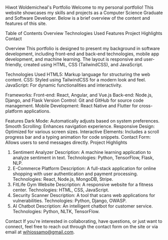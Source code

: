Hiwot Woldemicheal's Portfolio
Welcome to my personal portfolio! This website showcases my skills and projects as a Computer Science Graduate and Software Developer. Below is a brief overview of the content and features of this site.

Table of Contents
Overview
Technologies Used
Features
Project Highlights
Contact

Overview
This portfolio is designed to present my background in software development, including front-end and back-end technologies, mobile app development, and machine learning. The layout is responsive and user-friendly, created using HTML, CSS (TailwindCSS), and JavaScript.

Technologies Used
HTML5: Markup language for structuring the web content.
CSS: Styled using TailwindCSS for a modern look and feel.
JavaScript: For dynamic functionalities and interactivity.

Frameworks:
Front-end: React, Angular, and Vue.js
Back-end: Node.js, Django, and Flask
Version Control: Git and GitHub for source code management.
Mobile Development: React Native and Flutter for cross-platform applications.

Features
Dark Mode: Automatically adjusts based on system preferences.
Smooth Scrolling: Enhances navigation experience.
Responsive Design: Optimized for various screen sizes.
Interactive Elements: Includes a scroll progress bar and a typing animation for code snippets.
Contact Form: Allows users to send messages directly.
Project Highlights

1. Sentiment Analyzer
Description: A machine learning application to analyze sentiment in text.
Technologies: Python, TensorFlow, Flask, NLP.
2. E-Commerce Platform
Description: A full-stack application for online shopping with user authentication and payment processing.
Technologies: React, Node.js, MongoDB, Stripe.
3. FitLife Gym Website
Description: A responsive website for a fitness center.
Technologies: HTML, CSS, JavaScript.
4. Security Scanner
Description: A tool that scans web applications for vulnerabilities.
Technologies: Python, Django, OWASP.
5. AI Chatbot
Description: An intelligent chatbot for customer service.
Technologies: Python, NLTK, TensorFlow.

Contact
If you're interested in collaborating, have questions, or just want to connect, feel free to reach out through the contact form on the site or via email at wihiossamo@gmail.com.
